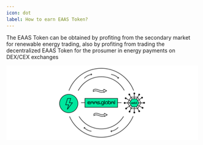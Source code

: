 ```yaml
---
icon: dot
label: How to earn EAAS Token?
---
```


The EAAS Token can be obtained by profiting from the secondary market for renewable
energy trading, also by profiting from trading the decentralized EAAS Token for the
prosumer in energy payments on DEX/CEX exchanges


![](src/headers/eaas_global_web3.png)